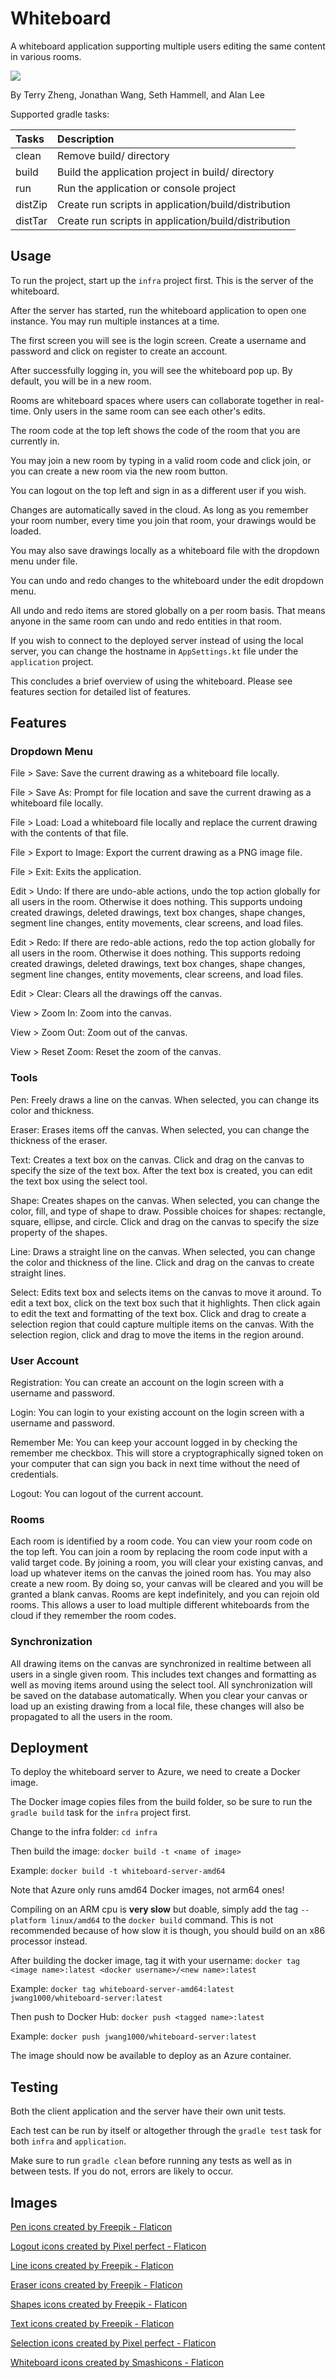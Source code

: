 # Whiteboard

A whiteboard application supporting multiple users editing the same content in various rooms.

<img src="https://terrytm.com/files/whiteboard.PNG"/>

By Terry Zheng, Jonathan Wang, Seth Hammell, and Alan Lee

Supported gradle tasks:

| Tasks   | Description                                          |
|:--------|:-----------------------------------------------------|
| clean   | Remove build/ directory                              |
| build   | Build the application project in build/ directory    |
| run     | Run the application or console project               |
| distZip | Create run scripts in application/build/distribution |
| distTar | Create run scripts in application/build/distribution |


## Usage

To run the project, start up the `infra` project first. This is the server of the whiteboard.

After the server has started, run the whiteboard application to open one instance. You may run multiple instances at a time.

The first screen you will see is the login screen. Create a username and password and click on register to create an account.

After successfully logging in, you will see the whiteboard pop up. By default, you will be in a new room.

Rooms are whiteboard spaces where users can collaborate together in real-time. Only users in the same room can see each other's edits.

The room code at the top left shows the code of the room that you are currently in. 

You may join a new room by typing in a valid room code and click join, or you can create a new room via the new room button.

You can logout on the top left and sign in as a different user if you wish.

Changes are automatically saved in the cloud. As long as you remember your room number, every time you join that room, your drawings would be loaded.

You may also save drawings locally as a whiteboard file with the dropdown menu under file.

You can undo and redo changes to the whiteboard under the edit dropdown menu.

All undo and redo items are stored globally on a per room basis. That means anyone in the same room can undo and redo entities in that room.

If you wish to connect to the deployed server instead of using the local server, you can change the hostname in `AppSettings.kt` file under the `application` project.

This concludes a brief overview of using the whiteboard. Please see features section for detailed list of features.


## Features

### Dropdown Menu

File > Save: Save the current drawing as a whiteboard file locally.

File > Save As: Prompt for file location and save the current drawing as a whiteboard file locally.

File > Load: Load a whiteboard file locally and replace the current drawing with the contents of that file.

File > Export to Image: Export the current drawing as a PNG image file.

File > Exit: Exits the application.

Edit > Undo: If there are undo-able actions, undo the top action globally for all users in the room. Otherwise it does nothing. This supports undoing created drawings, deleted drawings, text box changes, shape changes, segment line changes, entity movements, clear screens, and load files.

Edit > Redo: If there are redo-able actions, redo the top action globally for all users in the room. Otherwise it does nothing. This supports redoing created drawings, deleted drawings, text box changes, shape changes, segment line changes, entity movements, clear screens, and load files.

Edit > Clear: Clears all the drawings off the canvas.

View > Zoom In: Zoom into the canvas.

View > Zoom Out: Zoom out of the canvas.

View > Reset Zoom: Reset the zoom of the canvas.

### Tools

Pen: Freely draws a line on the canvas. When selected, you can change its color and thickness.

Eraser: Erases items off the canvas. When selected, you can change the thickness of the eraser.

Text: Creates a text box on the canvas. Click and drag on the canvas to specify the size of the text box. After the text box is created, you can edit the text box using the select tool.

Shape: Creates shapes on the canvas. When selected, you can change the color, fill, and type of shape to draw. Possible choices for shapes: rectangle, square, ellipse, and circle. Click and drag on the canvas to specify the size property of the shapes.

Line: Draws a straight line on the canvas. When selected, you can change the color and thickness of the line. Click and drag on the canvas to create straight lines.

Select: Edits text box and selects items on the canvas to move it around. To edit a text box, click on the text box such that it highlights. Then click again to edit the text and formatting of the text box. Click and drag to create a selection region that could capture multiple items on the canvas. With the selection region, click and drag to move the items in the region around.

### User Account

Registration: You can create an account on the login screen with a username and password.

Login: You can login to your existing account on the login screen with a username and password.

Remember Me: You can keep your account logged in by checking the remember me checkbox. This will store a cryptographically signed token on your computer that can sign you back in next time without the need of credentials.

Logout: You can logout of the current account.

### Rooms

Each room is identified by a room code. You can view your room code on the top left. You can join a room by replacing the room code input with a valid target code. By joining a room, you will clear your existing canvas, and load up whatever items on the canvas the joined room has. You may also create a new room. By doing so, your canvas will be cleared and you will be granted a blank canvas. Rooms are kept indefinitely, and you can rejoin old rooms. This allows a user to load multiple different whiteboards from the cloud if they remember the room codes.

### Synchronization

All drawing items on the canvas are synchronized in realtime between all users in a single given room. This includes text changes and formatting as well as moving items around using the select tool. All synchronization will be saved on the database automatically. When you clear your canvas or load up an existing drawing from a local file, these changes will also be propagated to all the users in the room.


## Deployment

To deploy the whiteboard server to Azure, we need to create a Docker image.

The Docker image copies files from the build folder, so be sure to run the 
`gradle build` task for the `infra` project first.

Change to the infra folder: `cd infra`

Then build the image: `docker build -t <name of image>`

Example: `docker build -t whiteboard-server-amd64`

Note that Azure only runs amd64 Docker images, not arm64 ones!

Compiling on an ARM cpu is **very slow** but doable, simply add the tag 
`--platform linux/amd64` to the `docker build` command. This is not recommended
because of how slow it is though, you should build on an x86 processor instead.

After building the docker image, tag it with your username:
`docker tag <image name>:latest <docker username>/<new name>:latest`

Example: `docker tag whiteboard-server-amd64:latest jwang1000/whiteboard-server:latest`

Then push to Docker Hub: `docker push <tagged name>:latest`

Example: `docker push jwang1000/whiteboard-server:latest`

The image should now be available to deploy as an Azure container.


## Testing

Both the client application and the server have their own unit tests.

Each test can be run by itself or altogether through the `gradle test` task for 
both `infra` and `application`.

Make sure to run `gradle clean` before running any tests as well as in between tests.
If you do not, errors are likely to occur.


## Images

<a href="https://www.flaticon.com/free-icons/pen" title="pen icons">Pen icons created by Freepik - Flaticon</a>

<a href="https://www.flaticon.com/free-icons/logout" title="logout icons">Logout icons created by Pixel perfect - Flaticon</a>

<a href="https://www.flaticon.com/free-icons/line" title="line icons">Line icons created by Freepik - Flaticon</a>

<a href="https://www.flaticon.com/free-icons/eraser" title="eraser icons">Eraser icons created by Freepik - Flaticon</a>

<a href="https://www.flaticon.com/free-icons/shapes" title="shapes icons">Shapes icons created by Freepik - Flaticon</a>

<a href="https://www.flaticon.com/free-icons/text" title="text icons">Text icons created by Freepik - Flaticon</a>

<a href="https://www.flaticon.com/free-icons/selection" title="selection icons">Selection icons created by Pixel perfect - Flaticon</a>

<a href="https://www.flaticon.com/free-icons/whiteboard" title="whiteboard icons">Whiteboard icons created by Smashicons - Flaticon</a>
